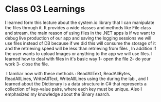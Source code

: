 # Class 03 Learnings

I learned form this lecture about the system.io library that I can manipulate the files through it. It provides a wide classes and methods like File class and stream. the main reason of using files in the .NET apps is if we want to debug live production of our app and saving the logging sessions we will use files instead of DB because if we did this will consume the storage of it and the retrieving speed will be less than retrieving from files , In addition if the user wants to upload Images or anything to the app we will use files. I learned how to deal with files in it's basic way 1- open the file 2- do your work 3- close the file.

 I familiar now with these methods : ReadAllText, ReadAllBytes, ReadAllLines, WriteAllText, WriteAllLines using the during the lab , and I learned about the Dictionary is a data structure in C# that represents a collection of key-value pairs, where each key must be unique. Also I emphasized my knowledge about the Binary search.
